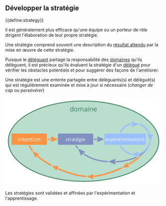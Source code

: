 ## Développer la stratégie

{{define:strategy}}

Il est généralement plus efficace qu'une équipe ou un porteur de rôle dirigent l'élaboration de leur propre stratégie.

Une stratégie comprend souvent une description du [résultat attendu](glossary:intended-outcome) par la mise en œuvre de cette stratégie.

Puisque le [déléguant](glossary:delegator) partage la responsabilité des [domaines](glossary:domain) qu'ils délèguent, il est précieux qu'ils évaluent la stratégie d'un [délégué](glossary:delegatee) pour vérifier les obstacles potentiels et pour suggérer des façons de l'améliorer.

Une stratégie est une entente partagée entre déléguants(s) et délégué(s) qui est régulièrement examinée et mise à jour si nécessaire (*changer de cap ou persévérer*)

![Les stratégies sont validées et affinées par l'expérimentation et l'apprentissage.](img/evolution/domain-driver-strategy-exeriments.png)

Les stratégies sont validées et affinées par l'expérimentation et l'apprentissage.